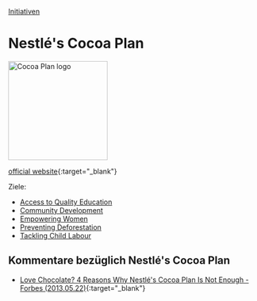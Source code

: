 [Initiativen](../initiativen.html)

# Nestlé's Cocoa Plan

<img src="https://www.nestlecocoaplan.com/themes/custom/cocoa/logo.svg" height="200" alt="Cocoa Plan logo">

[official website](http://www.nestlecocoaplan.com/){:target="_blank"}   

Ziele:   
* [Access to Quality Education](https://www.nestlecocoaplan.com/page/8#section-11)
* [Community Development](https://www.nestlecocoaplan.com/page/8#section-12)
* [Empowering Women](https://www.nestlecocoaplan.com/page/8#section-10)
* [Preventing Deforestation](https://www.nestlecocoaplan.com/page/13#section-16)
* [Tackling Child Labour](https://www.nestlecocoaplan.com/page/8#section-9)

## Kommentare bezüglich Nestlé's Cocoa Plan
* [Love Chocolate? 4 Reasons Why Nestlé's Cocoa Plan Is Not Enough - Forbes (2013.05.22)](
https://www.forbes.com/sites/bethhoffman/2013/05/22/4-reasons-why-nestles-cocoa-plan-is-not-enough/#3bb9235f7582){:target="_blank"}

